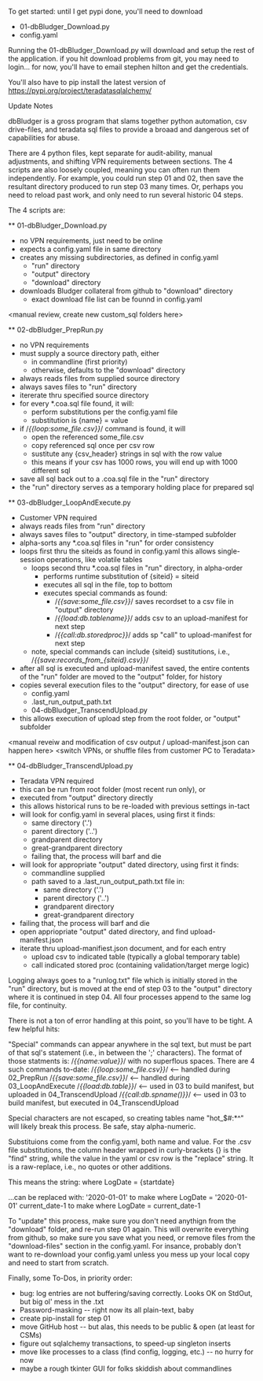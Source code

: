 
To get started:  until I get pypi done, you'll need to download
 - 01-dbBludger_Download.py
 - config.yaml

Running the 01-dbBludger_Download.py will download and setup the rest of the application.  if you hit download problems from git, you may need to login... for now, you'll have to email stephen hilton and get the credentials. 

You'll also have to pip install the latest version of https://pypi.org/project/teradatasqlalchemy/

Update Notes

dbBludger is a gross program that slams together python automation, csv drive-files, and teradata sql files to provide a broaad and dangerous set of capabilities for abuse.

There are 4 python files, kept separate for audit-ability, manual adjustments, and shifting VPN requirements between sections.  The 4 scripts are also loosely coupled, meaning you can often run them independently.  For example, you could run step 01 and 02, then save the resultant directory produced to run step 03 many times.  Or, perhaps you need to reload past work, and only need to run several historic 04 steps.  

The 4 scripts are:

** 01-dbBludger_Download.py  
 - no VPN requirements, just need to be online
 - expects a config.yaml file in same directory
 - creates any missing subdirectories, as defined in config.yaml
   - "run" directory
   - "output" directory
   - "download" directory
 - downloads Bludger collateral from github to "download" directory
   - exact download file list can be founnd in config.yaml
   
<manual review, create new custom_sql folders here>
 
** 02-dbBludger_PrepRun.py
 - no VPN requirements 
 - must supply a source directory path, either
   - in commandline (first priority)
   - otherwise, defaults to the "download" directory
 - always reads files from supplied source directory
 - always saves files to "run" directory
 - itererate thru specified source directory
 - for every *.coa.sql file found, it will:
   - perform substitutions per the config.yaml file
   - substitution is {name} = value
 - if /*{{loop:some_file.csv}}*/ command is found, it will 
   - open the referenced some_file.csv
   - copy referenced sql once per csv row
   - sustitute any {csv_header} strings in sql with the row value
   - this means if your csv has 1000 rows, you will end up with 1000 different sql
 - save all sql back out to a .coa.sql file in the "run" directory
 - the "run" directory serves as a temporary holding place for prepared sql
 
<manual reveiw and modification of sql can happen here>

** 03-dbBludger_LoopAndExecute.py
 - Customer VPN required
 - always reads files from "run" directory
 - always saves files to "output" directory, in time-stamped subfolder
 - alpha-sorts any *.coa.sql files in "run" for order consistency
 - loops first thru the siteids as found in config.yaml
   this allows single-session operations, like volatile tables
   - loops second thru *.coa.sql files in "run" directory, in alpha-order
     - performs runtime substitution of {siteid} = siteid
     - executes all sql in the file, top to bottom
     - executes special commands as found:
       - /*{{save:some_file.csv}}*/  saves recordset to a csv file in "output" directory
       - /*{{load:db.tablename}}*/   adds csv to an upload-manifest for next step
       - /*{{call:db.storedproc}}*/  adds sp "call" to upload-manifest for next step
    - note, special commands can include {siteid} sustitutions, i.e.,
      /*{{save:records_from_{siteid}.csv}}*/ 
 - after all sql is executed and upload-manifest saved, the entire
   contents of the "run" folder are moved to the "output" folder, for history
 - copies several execution files to the "output" directory, for ease of use
   - config.yaml 
   - .last_run_output_path.txt
   - 04-dbBludger_TranscendUpload.py 
 - this allows execution of upload step from the root folder, or "output" subfolder
 
<manual reveiw and modification of csv output / upload-manifest.json can happen here>
<switch VPNs, or shuffle files from customer PC to Teradata>
 
** 04-dbBludger_TranscendUpload.py
 - Teradata VPN required
 - this can be run from root folder (most recent run only), or
 - executed from "output" directory directly
 - this allows historical runs to be re-loaded with previous settings in-tact
 - will look for config.yaml in several places, using first it finds: 
    - same directory ('.')
    - parent directory ('..')
    - grandparent directory
    - great-grandparent directory
    - failing that, the process will barf and die
 - will look for appropriate "output" dated directory, using first it finds:
   - commandline supplied
   - path saved to a .last_run_output_path.txt file in:
      - same directory ('.')
      - parent directory ('..')
      - grandparent directory
      - great-grandparent directory
  - failing that, the process will barf and die
  - open appriopriate "output" dated directory, and find upload-manifest.json
  - iterate thru upload-manifiest.json document, and for each entry
    - upload csv to indicated table (typically a global temporary table)
    - call indicated stored proc (containing validation/target merge logic)


Logging always goes to a "runlog.txt" file which is initially stored in the "run" directory, but is moved at the end of step 03 to the  "output" directory where it is continued in step 04.   All four processes append to the same log file, for continuity.

There is not a ton of error handling at this point, so you'll have to be tight.  A  few helpful hits:

"Special" commands can appear anywhere in the sql text, but must be part of that sql's statement (i.e., in between the ';' characters).   The format of those statments  is: /*{{name:value}}*/  with no superflous spaces.  There are 4 such commands to-date:
  /*{{loop:some_file.csv}}*/    <-- handled during 02_PrepRun
  /*{{save:some_file.csv}}*/    <-- handled during 03_LoopAndExecute
  /*{{load:db.table}}*/         <-- used in 03 to build manifest, but uploaded in 04_TranscendUpload
  /*{{call:db.spname()}}*/      <-- used in 03 to build manifest, but executed in 04_TranscendUpload

Special characters are not escaped, so creating tables name "hot_$#:*^" will likely break this process.  Be safe, stay alpha-numeric.

Substituions come from the config.yaml, both name and value.  For the .csv file substitutions, the column header wrapped in curly-brackets {} is the "find" string, while the value in the yaml or csv row is the "replace" string.  It is a raw-replace, i.e., no quotes or other additions.  

This means the string:
   where LogDate = {startdate}

...can be replaced with:
   '2020-01-01'      to  make       where LogDate = '2020-01-01'
   current_date-1    to  make       where LogDate = current_date-1


To "update" this process, make sure you don't need anythign from the "download" folder, and re-run step 01 again.  This will overwrite everything from github, so make sure you save what you need, or remove files from the "download-files" section in the config.yaml.   For insance, probably don't want to re-download your config.yaml unless you mess up your local copy and need to start from scratch.


Finally, some To-Dos, in priority order:
 - bug: log entries are not buffering/saving correctly.  Looks OK on StdOut, but big ol' mess in the .txt
 - Password-masking -- right now its all plain-text, baby
 - create pip-install for step 01 
 - move GitHub host -- but alas, this needs to be public & open (at least for CSMs)
 - figure out sqlalchemy transactions, to speed-up singleton inserts
 - move like processes to a class (find config, logging, etc.) -- no hurry for now
 - maybe a rough tkinter GUI for folks skiddish about commandlines
